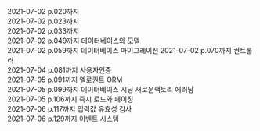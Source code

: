 2021-07-02 p.020까지  
2021-07-02 p.023까지  
2021-07-02 p.033까지  
2021-07-02 p.049까지 데이터베이스와 모델  
2021-07-02 p.059까지 데이터베이스 마이그레이션 
2021-07-02 p.070까지 컨트롤러  
2021-07-04 p.081까지 사용자인증    
2021-07-05 p.091까지 엘로퀀트 ORM  
2021-07-05 p.099까지 데이터베이스 시딩 새로운팩토리 에러남  
2021-07-05 p.106까지 즉시 로드와 페이징  
2021-07-06 p.117까지 입력값 유효성 검사  
2021-07-06 p.129까지 이벤트 시스템   
